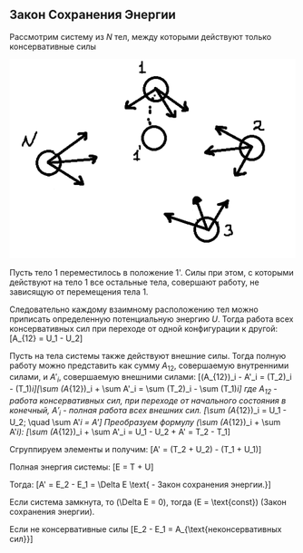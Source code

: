 ## Закон Сохранения Энергии

Рассмотрим систему из $N$ тел, между которыми действуют только консервативные силы

![Человеки-пауки переглядываются](14.png)

Пусть тело 1 переместилось в положение 1'. Силы при этом, с которыми действуют на тело 1 все остальные тела, совершают работу, не зависящую от перемещения тела 1.

Следовательно каждому взаимному расположению тел можно приписать определенную потенциальную энергию $U$.
Тогда работа всех консервативных сил при переходе от одной конфигурации к другой:
\[A_{12} = U_1 - U_2\]

Пусть на тела системы также действуют внешние силы. Тогда полную работу можно представить как сумму $A_{12}$, совершаемую внутренними силами, и $A'_i$, совершаемую внешними силами:
\[(A_{12})_i - A'_i = (T_2)_i - (T_1)_i\]\[\sum (A_{12})_i + \sum A'_i = \sum (T_2)_i - \sum (T_1)_i\]
где $A_{12}$ - работа консервативных сил, при переходе от начального состояния в конечный, $A'_i$ - полная работа всех внешних сил.
\[\sum (A_{12})_i = U_1 - U_2; \quad \sum A'_i = A'\]
Преобразуем формулу \(\sum (A_{12})_i + \sum A'_i\):
\[\sum (A_{12})_i + \sum A'_i = U_1 - U_2 + A' = T_2 - T_1\]

Сгруппируем элементы и получим:
\[A' = (T_2 + U_2) - (T_1 + U_1)\]

Полная энергия системы:
\[E = T + U\]

Тогда:
\[A' = E_2 - E_1 = \Delta E \text{ - Закон сохранения энергии.}\]

Если система замкнута, то \(\Delta E = 0\), тогда \(E = \text{const}\) (Закон сохранения энергии).

Если не консервативные силы
\[E_2 - E_1 = A_{\text{неконсервативных сил}}\]
